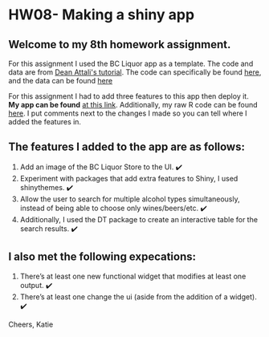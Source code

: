 # HW08- Making a shiny app


## Welcome to my 8th homework assignment. 

For this assignment I used the BC Liquor app as a template. The code and data are from [Dean Attali's tutorial](https://deanattali.com/blog/building-shiny-apps-tutorial). The code can specifically be found [here](https://deanattali.com/blog/building-shiny-apps-tutorial/#12-final-shiny-app-code), and the data can be found [here](http://www.opendatabc.ca/dataset/bc-liquor-store-product-price-list-current-prices)

For this assignment I had to add three features to this app then deploy it. **My app can be found** [at this link](https://katiezinn.shinyapps.io/HW08_KatieZinn/). Additionally, my raw R code can be found [here](https://github.com/STAT545-UBC-students/hw08-katiezinn/blob/master/app.R). I put comments next to the changes I made so you can tell where I added the features in.

## **The features I added to the app are as follows:**

1) Add an image of the BC Liquor Store to the UI. :heavy_check_mark:
2) Experiment with packages that add extra features to Shiny, I used shinythemes. :heavy_check_mark:
3) Allow the user to search for multiple alcohol types simultaneously, instead of being able to choose only wines/beers/etc. :heavy_check_mark:
4) Additionally, I used the DT package to create an interactive table for the search results. :heavy_check_mark:

## **I also met the following expecations:**

1) There’s at least one new functional widget that modifies at least one output. :heavy_check_mark:
2) There’s at least one change the ui (aside from the addition of a widget). :heavy_check_mark:

Cheers,
Katie


